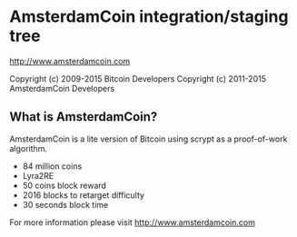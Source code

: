 AmsterdamCoin integration/staging tree
================================

http://www.amsterdamcoin.com

Copyright (c) 2009-2015 Bitcoin Developers
Copyright (c) 2011-2015 AmsterdamCoin Developers

What is AmsterdamCoin?
----------------

AmsterdamCoin is a lite version of Bitcoin using scrypt as a proof-of-work algorithm.
- 84 million coins
- Lyra2RE
- 50 coins block reward
- 2016 blocks to retarget difficulty
- 30 seconds block time


For more information please visit http://www.amsterdamcoin.com
